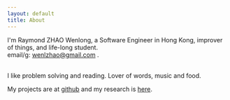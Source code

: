 ```yaml
---
layout: default
title: About
---
```

I'm Raymond ZHAO Wenlong, a Software Engineer in Hong Kong, improver of things, and life-long student.   
email/g: wenlzhao@gmail.com .   
<br>

I like problem solving and reading. Lover of words, music and food.
<br>  
  
My projects are at [github](https://github.com/muyun) and my research is [here](http://muyun.github.io/research/).  
<br>

